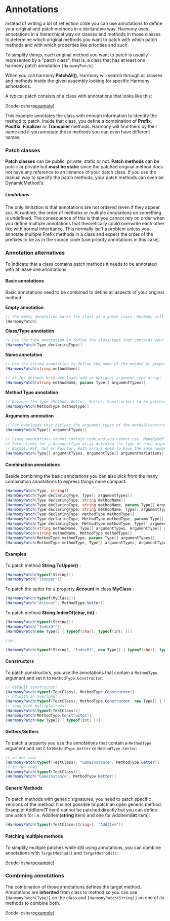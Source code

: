 # Annotations

Instead of writing a lot of reflection code you can use annotations to define your original and patch methods in a declarative way. Harmony uses annotations in a hierarchical way on classes and methods in those classes to determine which original methods you want to patch with which patch methods and with which properties like priorities and such.

To simplify things, each original method you want to patch is usually represented by a "patch class", that is, a class that has at least one harmony patch annotation `[HarmonyPatch]`.

When you call harmony.**PatchAll()**, Harmony will search through all classes and methods inside the given assembly looking for specific Harmony annotations.

A typical patch consists of a class with annotations that looks like this:

[!code-csharp[example](../examples/annotations_basic.cs?name=example)]

This example annotates the class with enough information to identify the method to patch. Inside that class, you define a combination of **Prefix**, **Postfix**, **Finalizer** or **Transpiler** methods. Harmony will find them by their name and if you annotate those methods you can even have different names.

### Patch classes

**Patch classes** can be public, private, static or not. **Patch methods** can be public or private but **must be static** since the patched original method does not have any reference to an instance of your patch class. If you use the manual way to specify the patch methods, your patch methods can even be DynamicMethod's.

##### Limitations

The only limitation is that annotations are not ordered (even if they appear so). At runtime, the order of methdos or multiple annotations on something is undefined. The consequence of this is that you cannot rely on order when you define multiple annotations that theoretically could overwrite each other like with normal inheritance. This normally isn't a problem unless you annotate multiple Prefix methods in a class and expect the order of the prefixes to be as in the source code (use priority annotations in this case).

### Annotation alternatives

To indicate that a class contains patch methods it needs to be annotated with at lease one annotations.

#### Basic annotations

Basic annotations need to be combined to define all aspects of your original method:

**Empty annotation**

```csharp
// The empty annotation marks the class as a patch class. Harmony will consider the class and its methods.
[HarmonyPatch]
```

**Class/Type annotation**

```csharp
// Use the type annotation to define the class/type that contains your original method/property/constructor
[HarmonyPatch(Type declaringType)]
```

**Name annotation**

```csharp
// Use the string annotation to define the name of the method or property
[HarmonyPatch(string methodName)]

// or for methods with overloads add an optional argument type array:
[HarmonyPatch(string methodName, params Type[] argumentTypes)]
```

**Method Type annotation**

```csharp
// Defines the type (Method, Getter, Setter, Constructor) to be patched
[HarmonyPatch(MethodType methodType)]
```

**Arguments annotation**

```csharp
// For overloads this defines the argument types of the method/constructor
[HarmonyPatch(Type[] argumentTypes)]

// Since annotations cannot contain code and you cannot use .MakeByRefType(), the second
// form allows for a ArgumentType array defining the type of each argument type
// Normal, Ref, Out or Pointer. Both arrays need to have the same number of elements:
[HarmonyPatch(Type[] argumentTypes, ArgumentType[] argumentVariations)]
```

#### Combination annotations

Beside combining the basic annotations you can also pick from the many combination annotations to express things more compact:

```csharp
[HarmonyPatch(Type, string)]
[HarmonyPatch(Type declaringType, Type[] argumentTypes)]
[HarmonyPatch(Type declaringType, string methodName)]
[HarmonyPatch(Type declaringType, string methodName, params Type[] argumentTypes)]
[HarmonyPatch(Type declaringType, string methodName, Type[] argumentTypes, ArgumentType[] argumentVariations)]
[HarmonyPatch(Type declaringType, MethodType methodType)]
[HarmonyPatch(Type declaringType, MethodType methodType, params Type[] argumentTypes)]
[HarmonyPatch(Type declaringType, MethodType methodType, Type[] argumentTypes, ArgumentType[] argumentVariations)]
[HarmonyPatch(string methodName, Type[] argumentTypes, ArgumentType[] argumentVariations)]
[HarmonyPatch(string methodName, MethodType methodType)]
[HarmonyPatch(MethodType methodType, params Type[] argumentTypes)]
[HarmonyPatch(MethodType methodType, Type[] argumentTypes, ArgumentType[] argumentVariations)]
```

#### Examples

To patch method **String.ToUpper()** :

```csharp
[HarmonyPatch(typeof(String))]
[HarmonyPatch("ToUpper")]
```

To patch the setter for a property **Account** in class **MyClass** :

```csharp
[HarmonyPatch(typeof(MyClass))]
[HarmonyPatch("Account", MethodType.Setter)]
```

To patch method **String.IndexOf(char, int)** :

```csharp
[HarmonyPatch(typeof(String))]
[HarmonyPatch("IndexOf")]
[HarmonyPatch(new Type[] { typeof(char), typeof(int) })]

//or

[HarmonyPatch(typeof(String), "IndexOf", new Type[] { typeof(char), typeof(int) })]
```

#### Constructors

To patch constructors, you use the annotations that contain a `MethodType` argument and set it to `MethodType.Constructor`:

```csharp
// default constructor:
[HarmonyPatch(typeof(TestClass), MethodType.Constructor)]
// or with an overload:
[HarmonyPatch(typeof(TestClass), MethodType.Constructor, new Type[] { typeof(int) })]
// same with multiple rows:
[HarmonyPatch(typeof(TestClass))]
[HarmonyPatch(MethodType.Constructor)]
[HarmonyPatch(new Type[] { typeof(int) })]
```

#### Getters/Setters

To patch a property you use the annotations that contain a `MethodType` argument and set it to `MethodType.Getter` or `MethodType.Setter`:

```csharp
// in one row:
[HarmonyPatch(typeof(TestClass), "GameInstance", MethodType.Getter)]
// in two rows:
[HarmonyPatch(typeof(TestClass))]
[HarmonyPatch("GameInstance", MethodType.Getter)]
```

#### Generic Methods

To patch methods with generic signatures, you need to patch specific versions of the method. It is not possible to patch an open generic method. Example: AddItem(**T** item) cannot be patched directly but you can define one patch for i.e. AddItem(**string** item) and one for AddItem(**int** item):

```csharp
[HarmonyPatch(typeof(TestClass<string>), "AddItem")]
```

#### Patching multiple methods

To simplify multiple patches while still using annotations, you can combine annotations with `TargetMethod()` and `TargetMethods()`:

[!code-csharp[example](../examples/annotations_multiple.cs?name=example)]

### Combining annotations

The combination of those annotations defines the target method. Annotations are **inherited** from class to method so you can use `[HarmonyPatch(Type)]` on the class and `[HarmonyPatch(String)]` on one of its methods to combine both.

[!code-csharp[example](../examples/annotations_combining.cs?name=example)]
